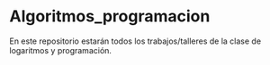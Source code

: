 # Algoritmos_programacion
En este repositorio estarán todos los trabajos/talleres de la clase de logaritmos y programación. 
